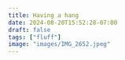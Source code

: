 ```yaml
---
title: Having a hang 
date: 2024-08-20T15:52:28-07:00
draft: false
tags: ["fluff"]
image: "images/IMG_2652.jpeg"
---
```



